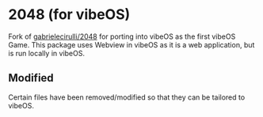 # 2048 (for vibeOS)
Fork of [gabrielecirulli/2048](https://github.com/gabrielecirulli/2048) for porting into vibeOS as the first vibeOS Game. This package uses Webview in vibeOS as it is a web application, but is run locally in vibeOS.

## Modified
Certain files have been removed/modified so that they can be tailored to vibeOS.
